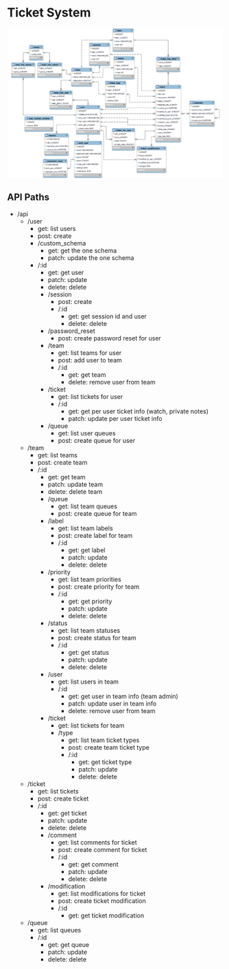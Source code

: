 # Ticket System

![database.png](database.png)

## API Paths

* /api
    * /user
        * get: list users
        * post: create
        * /custom_schema
            * get: get the one schema
            * patch: update the one schema
        * /:id
            * get: get user
            * patch: update
            * delete: delete
            * /session
                * post: create
                * /:id
                    * get: get session id and user
                    * delete: delete
            * /password_reset
                * post: create password reset for user
            * /team
                * get: list teams for user
                * post: add user to team
                * /:id
                    * get: get team
                    * delete: remove user from team
            * /ticket
                * get: list tickets for user
                * /:id
                    * get: get per user ticket info (watch, private notes)
                    * patch: update per user ticket info
            * /queue
                * get: list user queues
                * post: create queue for user
    * /team
        * get: list teams
        * post: create team
        * /:id
            * get: get team
            * patch: update team
            * delete: delete team
            * /queue
                * get: list team queues
                * post: create queue for team
            * /label
                * get: list team labels
                * post: create label for team
                * /:id
                    * get: get label
                    * patch: update
                    * delete: delete
            * /priority
                * get: list team priorities
                * post: create priority for team
                * /:id
                    * get: get priority
                    * patch: update
                    * delete: delete
            * /status
                * get: list team statuses
                * post: create status for team
                * /:id
                    * get: get status
                    * patch: update
                    * delete: delete
            * /user
                * get: list users in team
                * /:id
                    * get: get user in team info (team admin)
                    * patch: update user in team info
                    * delete: remove user from team
            * /ticket
                * get: list tickets for team
                * /type
                    * get: list team ticket types
                    * post: create team ticket type
                    * /:id
                        * get: get ticket type
                        * patch: update
                        * delete: delete
    * /ticket
        * get: list tickets
        * post: create ticket
        * /:id
            * get: get ticket
            * patch: update
            * delete: delete
            * /comment
                * get: list comments for ticket
                * post: create comment for ticket
                * /:id
                    * get: get comment
                    * patch: update
                    * delete: delete
            * /modification
                * get: list modifications for ticket
                * post: create ticket modification
                * /:id
                    * get: get ticket modification
    * /queue
        * get: list queues
        * /:id
            * get: get queue
            * patch: update
            * delete: delete
